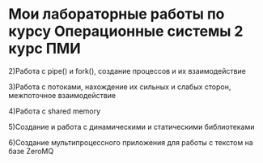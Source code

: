 # Мои лабораторные работы по курсу Операционные системы 2 курс ПМИ


2)Работа с pipe() и fork(), создание процессов и их взаимодействие 

3)Работа с потоками, нахождение их сильных и слабых сторон, межпоточное взаимодействие

4)Работа с shared memory

5)Создание и работа с динамическими и статическими библиотеками

6)Создание мультипроцессного приложения для работы с текстом на базе ZeroMQ

